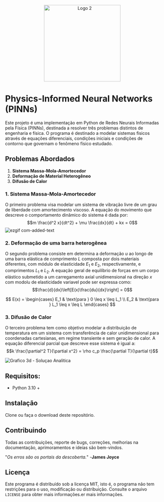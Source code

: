 <p align="center">
  <img width="250px" src="https://github.com/guilhermeMarq/Metodos_Numericos/assets/72332375/f66138d1-befd-4cdf-9842-4a52d5fcf290" alt="Logo 2">
</p>

# Physics-Informed Neural Networks (PINNs)

Este projeto é uma implementação em Python de Redes Neurais Informadas pela Física (PINNs), destinada a resolver três problemas distintos de engenharia e física. O programa é destinado a modelar sistemas fisicos através de equações diferenciais, condições iniciais e condições de contorno que governam o fenômeno físico estudado.

## Problemas Abordados
1. **Sistema Massa-Mola-Amortecedor**
2. **Deformação de Material Heterogêneo**
3. **Difusão de Calor**

### 1. Sistema Massa-Mola-Amortecedor
O primeiro problema visa modelar um sistema de vibração livre de um grau de liberdade com amortecimento viscoso. A equação do movimento que descreve o comportamento dinâmico do sistema é dada por:
$$m \frac{d^2 x}{dt^2} + \mu \frac{dx}{dt} + kx = 0$$
![ezgif com-added-text](https://github.com/guilhermeMarq/Redes_Neurais/assets/72332375/0a6edc97-4654-4209-93e4-f9840ae2871a)

### 2. Deformação de uma barra heterogênea
O segundo problema consiste em determina a deformação $u$ ao longo de uma barra elástica de comprimento $L$ composta por dois materiais diferentes, com módulo de elasticidade $E_1$ e $E_2$, respectivamente, e comprimentos $L_1$ e $L_2$. A equação geral de equilíbrio de forças em um corpo elástico submetido a um carregamento axial unidimensional na direção $x$ com modolu de elasticidade variavel pode ser expressa como:
$$\frac{d}{dx}\left[E(x)\frac{du}{dx}\right] = 0$$

$$
E(x) = \begin{cases}
E_1 & \text{para } 0 \leq x \leq L_1 \\
E_2 & \text{para } L_1 \leq x \leq L
\end{cases}
$$

### 3. Difusão de Calor
O terceiro problema tem como objetivo modelar a distribuição de temperatura em um sistema com transferência de calor unidimensional para coordenadas cartesianas, em regime transiente e sem geração de calor. A equação diferencial parcial que descreve esse sistema é igual a:
$$k \frac{\partial^2 T}{\partial x^2} = \rho c_p \frac{\partial T}{\partial t}$$

![Grafico 3d - Soluçao Analitica](https://github.com/guilhermeMarq/Redes_Neurais/assets/72332375/c71a7788-a367-4382-bf78-37dbff8a25b7)


## Requisitos:

* Python 3.10 + 


## Instalação

Clone ou faça o download deste repositório.


## Contribuindo

Todas as contribuições, reporte de bugs, correções, melhorias na documentação, aprimoramentos e ideias são bem-vindos.

"*Os erros são os portais da descoberta.*" 
                                             -**James Joyce**

## Licença

Este programa é distribuído sob a licença MIT, isto é, o programa não tem restrições para o uso, modificação ou distribuição. Consulte o arquivo `LICENSE` para obter mais informações.er mais informações.
